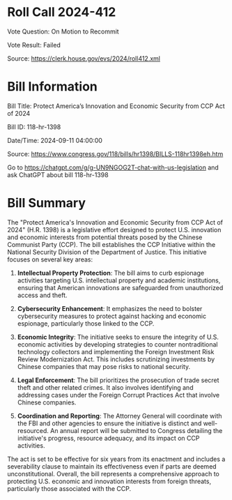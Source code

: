 # Roll Call 2024-412

Vote Question: On Motion to Recommit

Vote Result: Failed

Source: https://clerk.house.gov/evs/2024/roll412.xml

# Bill Information

Bill Title: Protect America’s Innovation and Economic Security from CCP Act of 2024

Bill ID: 118-hr-1398

Date/Time: 2024-09-11 04:00:00

Source: https://www.congress.gov/118/bills/hr1398/BILLS-118hr1398eh.htm

Go to https://chatgpt.com/g/g-UN9NGOG2T-chat-with-us-legislation and ask ChatGPT about bill 118-hr-1398

# Bill Summary
The "Protect America's Innovation and Economic Security from CCP Act of 2024" (H.R. 1398) is a legislative effort designed to protect U.S. innovation and economic interests from potential threats posed by the Chinese Communist Party (CCP). The bill establishes the CCP Initiative within the National Security Division of the Department of Justice. This initiative focuses on several key areas:

1. **Intellectual Property Protection**: The bill aims to curb espionage activities targeting U.S. intellectual property and academic institutions, ensuring that American innovations are safeguarded from unauthorized access and theft.

2. **Cybersecurity Enhancement**: It emphasizes the need to bolster cybersecurity measures to protect against hacking and economic espionage, particularly those linked to the CCP.

3. **Economic Integrity**: The initiative seeks to ensure the integrity of U.S. economic activities by developing strategies to counter nontraditional technology collectors and implementing the Foreign Investment Risk Review Modernization Act. This includes scrutinizing investments by Chinese companies that may pose risks to national security.

4. **Legal Enforcement**: The bill prioritizes the prosecution of trade secret theft and other related crimes. It also involves identifying and addressing cases under the Foreign Corrupt Practices Act that involve Chinese companies.

5. **Coordination and Reporting**: The Attorney General will coordinate with the FBI and other agencies to ensure the initiative is distinct and well-resourced. An annual report will be submitted to Congress detailing the initiative's progress, resource adequacy, and its impact on CCP activities.

The act is set to be effective for six years from its enactment and includes a severability clause to maintain its effectiveness even if parts are deemed unconstitutional. Overall, the bill represents a comprehensive approach to protecting U.S. economic and innovation interests from foreign threats, particularly those associated with the CCP.
